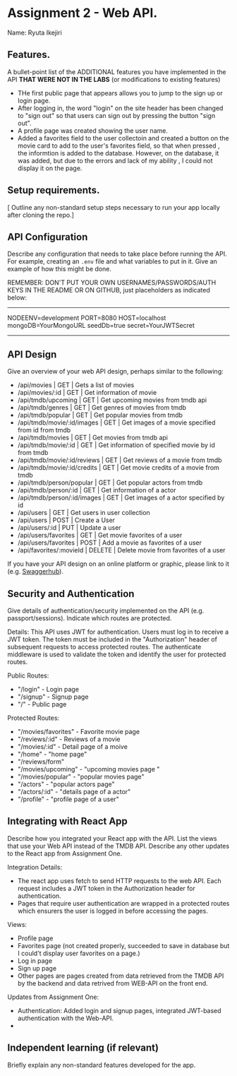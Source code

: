 # Assignment 2 - Web API.

Name: Ryuta Ikejiri

## Features.

A bullet-point list of the ADDITIONAL features you have implemented in the API **THAT WERE NOT IN THE LABS** (or modifications to existing features)
 
 + THe first public page that appears allows you to jump to the sign up or login page.
 + After logging in, the word "login" on the site header has been changed to "sign out" so that users can sign out by pressing the button "sign out". 
 + A profile page was created showing the user name.
 + Added a favorites field to the user collectoin and created a button on the movie card to add to the user's favorites field, so that when pressed , the informtion is added to the database. However, on the database, it was added, but due to the errors and lack of my ability , I could not display it on the page.

## Setup requirements.

[ Outline any non-standard setup steps necessary to run your app locally after cloning the repo.]

## API Configuration

Describe any configuration that needs to take place before running the API. For example, creating an `.env` file and what variables to put in it. Give an example of how this might be done.

REMEMBER: DON'T PUT YOUR OWN USERNAMES/PASSWORDS/AUTH KEYS IN THE README OR ON GITHUB, just placeholders as indicated below:

______________________
NODEENV=development
PORT=8080
HOST=localhost
mongoDB=YourMongoURL
seedDb=true
secret=YourJWTSecret
______________________

## API Design
Give an overview of your web API design, perhaps similar to the following: 

- /api/movies | GET | Gets a list of movies 
- /api/movies/:id | GET | Get information of movie
- /api/tmdb/upcoming | GET | Get upcoming movies from tmdb api
- /api/tmdb/genres | GET | Get genres of movies from tmdb 
- /api/tmdb/popular | GET |  Get popular movies from tmdb
- /api/tmdb/movie/:id/images | GET | Get images of a movie specified from id from tmdb
- /api/tmdb/movies | GET | Get movies from tmdb api
- /api/tmdb/movie/:id | GET | Get information of specified movie by id from tmdb
- /api/tmdb/movie/:id/reviews | GET | Get reviews of a movie from tmdb
- /api/tmdb/movie/:id/credits | GET | Get movie credits of a movie from tmdb
- /api/tmdb/person/popular | GET | Get popular actors from tmdb 
- /api/tmdb/person/:id | GET | Get information of a actor
- /api/tmdb/person/:id/images | GET | Get images of a actor specified by id
- /api/users | GET | Get users in user collection
- /api/users | POST | Create a User
- /api/users/:id | PUT | Update a user 
- /api/users/favorites | GET | Get movie favorites of a user
- /api/users/favorites | POST | Add a movie as favorites of a user
- /api/favorites/:movieId | DELETE | Delete movie from favorites of a user

If you have your API design on an online platform or graphic, please link to it (e.g. [Swaggerhub](https://app.swaggerhub.com/)).

## Security and Authentication

Give details of authentication/security implemented on the API (e.g. passport/sessions). Indicate which routes are protected.

Details:
This API uses JWT for authentication. Users must
log in to receive a JWT token. The token must be included in the "Authorization" header of subsequent requests to access protected routes. The authenticate middleware is used to validate the token and identify the user for protected routes. 

Public Routes:
- "/login" - Login page
- "/signup" - Signup page
- "/" - Public page

Protected Routes:
- "/movies/favorites" - Favorite movie page
- "/reviews/:id" - Reviews of a movie
- "/movies/:id" - Detail page of a moive
- "/home" - "home page"
- "/reviews/form"
- "/movies/upcoming" - "upcoming movies page "
- "/movies/popular" - "popular movies page"
- "/actors" - "popular actors page"
- "/actors/:id" - "details page of a actor"
- "/profile" - "profile page of a user"


## Integrating with React App

Describe how you integrated your React app with the API. List the views that use your Web API instead of the TMDB API. Describe any other updates to the React app from Assignment One.

Integration Details:
- The react app uses fetch to send HTTP requests to the web API. Each request includes a JWT token in the Authorization header for authentication.
- Pages that require user authentication are wrapped in a protected routes which ensurers the user is logged in before accessing the pages.

Views:
- Profile page
- Favorites page (not created properly, 
succeeded to save in database but I could't display user favorites on a page.)
- Log in page
- Sign up page
- Other pages are pages created from data retrieved from the TMDB API by the backend and data retrived from WEB-API on the front end. 

Updates from Assignment One:
- Authentication: Added login and signup pages, integrated JWT-based authentication with the Web-API.
-

## Independent learning (if relevant)

Briefly explain any non-standard features developed for the app.   
